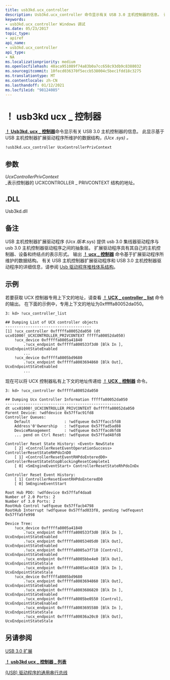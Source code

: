 ```yaml
---
title: usb3kd.ucx_controller
description: Usb3kd.ucx_controller 命令显示有关 USB 3.0 主机控制器的信息。 该显示基于 UcxVersion.sys 维护的数据结构。
keywords:
- usb3kd.ucx_controller Windows 调试
ms.date: 05/23/2017
topic_type:
- apiref
api_name:
- usb3kd.ucx_controller
api_type:
- NA
ms.localizationpriority: medium
ms.openlocfilehash: 48aca951089f74a83b0a7cc658c93db9c8388032
ms.sourcegitcommit: 10fecd036370f5eccb538004c5bec1fdd18c3275
ms.translationtype: MT
ms.contentlocale: zh-CN
ms.lasthandoff: 01/12/2021
ms.locfileid: "98124085"
---
```

# <a name="usb3kducx_controller"></a>！ usb3kd ucx \_ 控制器


[**！ Usb3kd. ucx \_ 控制器**](-usb3kd-device-info.md)命令显示有关 USB 3.0 主机控制器的信息。 此显示基于 USB 主机控制器扩展驱动程序所维护的数据结构，*(Ucx .sys) 。*

```dbgcmd
!usb3kd.ucx_controller UcxControllerPrivContext
```

## <a name="span-idddk__devobj_dbgspanspan-idddk__devobj_dbgspanparameters"></a><span id="ddk__devobj_dbg"></span><span id="DDK__DEVOBJ_DBG"></span>参数


<span id="_______UcxControllerPrivContext______"></span><span id="_______ucxcontrollerprivcontext______"></span><span id="_______UCXCONTROLLERPRIVCONTEXT______"></span>*UcxControllerPrivContext*   
\_表示控制器的 UCXCONTROLLER \_ PRIVCONTEXT 结构的地址。

## <a name="span-iddllspanspan-iddllspandll"></a><span id="DLL"></span><span id="dll"></span>.DLL


Usb3kd.dll

<a name="remarks"></a>备注
-------

USB 主机控制器扩展驱动程序 (Ucx *版本*.sys) 提供 usb 3.0 集线器驱动程序与 usb 3.0 主机控制器驱动程序之间的抽象层。 扩展驱动程序具有其自己的主机控制器、设备和终结点的表示形式。 输出 [**！ ucx \_ 控制器**](-usb3kd-device-info.md) 命令基于扩展驱动程序所维护的数据结构。 有关 USB 主机控制器扩展驱动程序和 USB 3.0 主机控制器驱动程序的详细信息，请参阅 [Usb 驱动程序堆栈体系结构](../usbcon/usb-3-0-driver-stack-architecture.md)。

<a name="examples"></a>示例
--------

若要获取 UCX 控制器专用上下文的地址，请查看 [**！ UCX \_ controller \_ list**](-usb3kd-ucx-controller-list.md) 命令的输出。 在下面的示例中，专用上下文的地址为0xfffffa80052da050。

```dbgcmd
3: kd> !ucx_controller_list

## Dumping List of UCX controller objects
--------------------------------------
[1] !ucx_controller 0xfffffa80052da050 (dt ucx01000!_UCXCONTROLLER_PRIVCONTEXT fffffa80052da050)
    !ucx_device 0xfffffa8005a41840
        .!ucx_endpoint 0xfffffa800533f3d0 [Blk In ], UcxEndpointStateEnabled
        ...
    !ucx_device 0xfffffa8005bd9680
        .!ucx_endpoint 0xfffffa8003694860 [Blk Out], UcxEndpointStateEnabled
        ...
```

现在可以将 UCX 控制器私有上下文的地址传递给 [**！ UCX \_ 控制器**](-usb3kd-device-info.md) 命令。

```dbgcmd
3: kd> !ucx_controller 0xfffffa80052da050

## Dumping Ucx Controller Information fffffa80052da050
---------------------------------------------------
dt ucx01000!_UCXCONTROLLER_PRIVCONTEXT 0xfffffa80052da050
Parent Device: !wdfdevice 0x57ffac91fd8
Controller Queues:
    Default               : !wdfqueue 0x57ffacc5fd8
    Address'0'Ownership   : !wdfqueue 0x57ffad5ad88
    DeviceManagement      : !wdfqueue 0x57ffacd6fd8
    ... pend on Ctrl Reset: !wdfqueue 0x57ffad48fd8

Controller Reset State History: <Event> NewState 
    [ 2] <ControllerResetEventOperationSuccess> ControllerResetStateRHPdoInD0
    [ 1] <ControllerResetEventRHPdoEnteredD0> ControllerResetStateStopBlockingResetComplete1
    [ 0] <SmEngineEventStart> ControllerResetStateRhPdoInDx

Controller Reset Event History:
    [ 1] ControllerResetEventRHPdoEnteredD0
    [ 0] SmEngineEventStart

Root Hub PDO: !wdfdevice 0x57ffaf4daa8
Number of 2.0 Ports: 2
Number of 3.0 Ports: 2
RootHub Control !wdfqueue 0x57ffacb4798
RootHub Interrupt !wdfqueue 0x57ffad033f8, pending !wdfequest 0x57ffa5fe998

Device Tree:
    !ucx_device 0xfffffa8005a41840
        .!ucx_endpoint 0xfffffa800533f3d0 [Blk In ], UcxEndpointStateEnabled
        .!ucx_endpoint 0xfffffa80053405d0 [Blk Out], UcxEndpointStateEnabled
        .!ucx_endpoint 0xfffffa8005a3f710 [Control], UcxEndpointStateEnabled
        .!ucx_endpoint 0xfffffa8005bbe4e0 [Blk Out], UcxEndpointStateStale
        .!ucx_endpoint 0xfffffa8005ac4810 [Blk In ], UcxEndpointStateStale
    !ucx_device 0xfffffa8005bd9680
        .!ucx_endpoint 0xfffffa8003694860 [Blk Out], UcxEndpointStateEnabled
        .!ucx_endpoint 0xfffffa8003686820 [Blk In ], UcxEndpointStateEnabled
        .!ucx_endpoint 0xfffffa8005be0550 [Control], UcxEndpointStateEnabled
        .!ucx_endpoint 0xfffffa8003695580 [Blk In ], UcxEndpointStateStale
        .!ucx_endpoint 0xfffffa80036a20c0 [Blk Out], UcxEndpointStateStale
```

## <a name="span-idsee_alsospansee-also"></a><span id="see_also"></span>另请参阅


[USB 3.0 扩展](usb-3-extensions.md)

[**！ usb3kd ucx \_ 控制器 \_ 列表**](-usb3kd-ucx-controller-list.md)

[ (USB) 驱动程序的通用串行总线](../usbcon/index.md)

